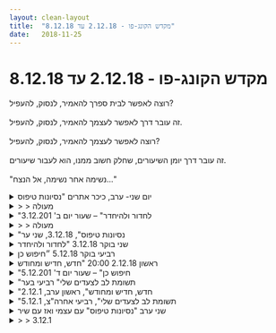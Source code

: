 ```yaml
---
layout: clean-layout
title:  "מקדש הקונג-פו - 2.12.18 עד 8.12.18"
date:   2018-11-25
---
```

# מקדש הקונג-פו - 2.12.18 עד 8.12.18 
רוצה לאפשר לבית ספרך להאמיר, לנסוק, להעפיל?<br> <br> זה עובר דרך לאפשר לעצמך להאמיר, לנסוק, להעפיל.<br> <br> רוצה לאפשר לעצמך להאמיר, לנסוק, להעפיל?<br> <br> זה עובר דרך יומן השיעורים, שחלק חשוב ממנו, הוא לעבור שיעורים.<br> <br> &quot;נשימה אחר נשימה, אל הנצח...&quot;

<details>
                    <summary>יום שני- ערב, כיכר אתרים "נסיונות טיפוס</summary>
                    <br> במעלה במדרגות מהחנייה של הכיכר, התבוננתי ב&quot;רעש&quot; שיש לי בראש והתכווננתי לפתח את השקט. התיישבתי בכיכר והתמקדתי בשקט, בנעימות, בקולות, בגוף שלי ושוב בנעימות. השקט החל לחלחל לעבודה. לרגע שמעתי את בן&nbsp;&nbsp;ומיכל מדברים על &quot;אחרי השיעור&quot; ושיר.. והמשכתי להיות בשקט, להתבונן, לחוות את הנעימות בשקט. בשלב מסויים, מיכל חיכתה לעבודת הסיום שלי ונענו בשקט ובהנאה לשתות קפה ותה עם נענה, לימון, גינג&#39;ר ומקל קינמון בשדרה. ההנאה מהשקט של שתיית תה, בהירות, נעימות ושקט ליוותה אותי גם לאחר סיום השיעור. ישנתי היטב וקמתי בהירה לעבודה עצמית בשעה 4:45 לפנות בוקר.&nbsp;&nbsp;שיעור אחר<br> שעת סיום השיעור 21:50<br>
                  </details><details>
                    <summary>> > מעולה</summary>
                    דיברנו על כך שכאשר נאמר למיכל משהו לעשות בהמשך השיעור, זה כאילו נשאר בתודעתה והפריע לה להמשיך לקבל את השיעור המופלא שהיא קבלה באותו זמן. על כך דיברנו.<br><br><table width='70%' cellpadding='0' cellspacing='0' bgcolor='#C6C7C6'><tr><td height='1'></td></tr></table><br><b>מדברים על מדיטציה:</b> <a href="http://forums.tapuz.co.il/meditation" target="_blank">http://forums.tapuz.co.il/meditation</a><br/><br/>לומדים את אמנות המדיטציה: <a href="http://www.ThePracticalMeditation.com" target="_blank" rel=nofollow>www.ThePracticalMeditation.com</a><br/>לומדים את אמנות היכולת: <a href="http://www.MagicalChanging.com" target="_blank" rel=nofollow>www.MagicalChanging.com</a>
                  </details><details>
                    <summary>"לחדור ולהיחדר" – שעור יום ב' 3.12.201</summary>
                    שעת תחילת השיעור שלי: 6:20 – שעת הגעה לנק&#39; המפגש: 6:40 – משת&#39;: דורית, אינגריד, יואב – מנחה: בן<br> <br> בחלק האחרון של השיער בן עזב לאחר שהנחה אותנו לנהל שיחה בינינו על תכני השיעור.<br> דורית ציינה שהיא מאוד הייתה רוצה לשנות מיקום, אני הבעתי שגם אני אשמח עבור למקום שבו אוכל להתפנות ויואב הודיע שאיננו מתנגד לשינוי מיקום. לאחר הליכה קצרה יחסית התמקמנו בבית קפה ,רוזמרין, בב&quot;ח איכילוב. לאחר כמה דקות של התארגנות התיישבנו סביב שולחן והמשכנו בדיון שלנו. במהלך הדיון גיליתי, תוך כדי מחשבה על נושא גבולות הזמן של השיעור, למסקנה כי למעשה השיעור האישי שלי כבר התחיל בבית, ברגע שבו החלטתי לבצע מעבר מתנוחת ישיבה מזרחית תחת סמיכה קטנה על הספה, בעודי עדיין ב&quot;טקס תה הבקר&quot; שלי והלשכתי מעלי את הסמיכה על מנת להתחיל בהכנות האחרונות לקראת יציאה לשיעור בת&quot;א. החידוד הזה התאפשר בזכות התעקשותה של דורית לברר מתי בדיוק מתחיל השיעור. <br> הפעם נהיה לי ברור וצלול עד כמה הרגש והאווירה של הרגע הם שמעצבים אותו. עד אז ידעתי זאת באופן אבסטרקטי, כעת אני יודעת זאת מתוך חווייה, כי אני יכולה פשוט לראות את זה.<br> השיעור התחיל מזה שהצטרפתי בנקודת המפגש לדורית ובן בשעה 6:40. זה הרגיש כמו איחור, במידה מסויימת, אבל עדיין נותרו לי כמה דקות להתחיל בתרגולים של, לפי בחירה ותחושת הרגע. כשיואב הגיע, בן הודיע על שינוי מקום והעביר אותנו בטיול דרך הרחבות עד לגן זאב. <br> שם בן החל לדבר איתנו על רמות שונות של למידת קונג פו וחילק את הלמידה לשלוש קטגוריות, לפי שלוש הרמות הראשונות של לימודי קונג-פו: רמה א) תלמיד מתחיל מגיע למקום המפגש וממתין שמישהו אחר יבוא ויתחיל עבורו את השיעור שלו; ב) תלמיד מגיע לנקודת המפגש וממתין לתחילת השיעור שלו בידי גורם חיצוני תוך כדי שהוא מנצל את הזמן כדי לבצע תרגילים לפי בחירתו; במצב זה הוא כבר לא בהמתנה כמו תלמיד מתחיל לגמרי, אך עדיין חווה שינוי משמעותי כאשר מישהו &quot;שולף&quot; אותו ומתחיל עבורו את השיעור; ג) התלמיד אחראי על תחילת שיעורו ומנהל אותו; הוא איינו תלוי בכך שמישהו חיצוני יתחיל עבורו את השיעור; אם מגיע מישהו חיצוני כדי להעביר לו שיעור, זה רק מהווה שינוי, אך לא בהכרח שיפור משמעותי באיכות השיעור.<br> בן הקדיש זמן רב להבהרות שונות, אנחנו שיתפנו וגם שאלנו שאלות. זה אפשר לי להיזכר יותר לעומק בשלב שבו הייתי פעם בלימודי קונג פו, שבו המתנתי לתחילת השיעור, לפעמים באי-נוחות מעצם סיטואציית ההמתנה, תחושת בזבוז זמן ותסכול – ביחוד כשהייתי לבדי בסיטואציה; מאוחר יותר גם נזכרתי בשיעורים בערב בפארק שקרוב לרכבת ארלוזורוב ונזכרתי כמה נהניתי מהמפגש לפני תחילת השיעור, תכונה נעימה וקלילה שהייתה מתפוגגת מיידית עם תחילת השיעור הרשמי, איכות מיוחדת שממש השתוקקתי אליה ושהייתה גם גורמת לי להקדים את בואי לנקודת המפגש. <br> אחר כך נזכרתי בהתפעלות שלי כשגיליתי שלא רק שאני יכולה להתאמן במה שאני רוצה בזמן הפנוי שלפני השיעור הרשמי, אלא שזוהי הזדמנות לדייק בתרגילים ייחודיים שמתאימים לי באופן אישי.<br> לאחר מכן נזכרתי במעבר ההדרגתי שעברתי כאשר התחלתי לקחת אחראיות מלאה על השיעור שלי מתחילתו ועד סופו - חווייה של התבגרות, שבה אין עוד תחושה של &quot;תלמיד בית ספר&quot; שעיקר הנאתו מהשיעור &quot;לגנוב זמן&quot; עם ה&quot;חברה&quot;. להיפך, כעת יש תחושה של פריסת כנפיים, של אינספור אפשרויות, חופש מוחלט, יחד עם אחראיות, שאני המעצבת העיקרית של השיעור שלי. <br> מדהים. זה הרגיש לי גם &quot;כבר ידוע מזן&quot; וגם חדש. כנראה שגיליתי זווית חדשה.<br> תוך כדי כל השיחה הזאת ביצעתי תרגילי הגמשת הגוף. <br> פתאום הרגשתי את ההבדל בין פיקת הברך הימנית, השחוקה יותר, לבין השמאלית, שבריאה יותר. הרגשתי את המאמץ העדין שאני עושה באופן לא מודע כדי לכסות על זה ולהמשיך כאילו אין בעיה, שמתי לב לפחד שמחלחל בי ברגע שאני חווה את המצב האמיתי של פיקת הברך הימנית שלי. ראיתי כיצד זה מתקשר לכך שאני נמנעת מלאפשר לעצמי לחוות חולשה, חריקות וכאב. אותו הדבר לגבי איברים פנימיים. <br> מאוחר יותר בזמן הדיון ביני ליואב ודורית בבית הקפה/ מזנון, עלה נושא הפחד מלאפשר; על ההבחנה בין אנרגיה גבוהה לבין סטרס; על גבולות תחילת/ סיום שיעור. היה מרתק. היו רגעים מאתגרים, שמתי לב לתגובה רגשית לדברים של דורית, כשאמרה שהיא לא יכולה לקבל את זה שאין התחלה חד-משמעית ומבהקת של השיעור - שהייתה מעיקה עבורי ובחרתי לתת לזה ביטוי; שמתי לב שיואב הגיב באמירה שבה מצד אחד הסכים במידה רבה עם דברי ומצד שני ביקש לעדן אותם (&quot;בצורה פחות בוטה&quot;). ביני לבין עצמי לקחתי אחראיות על דבריי, חסמתי את תגובת האשמה ונתתי אישור על כך שזה היה בסדר, כי הם לא נאמרו כדי לפגוע, אלא כביטוי של משהו שהפריע לי; בדיעבד יכולתי גם לראות שזו הייתה תגובה רגשית שלי, שלמרות שדבריה של דורית עוררו אותה, היא לא קשורה לדורית. זה היה מרפא לראות את זה.<br> זה גם הרגע שבו הבנתי מתי באמת התחיל השיעור שלי באותו בקר – וסיפרתי את זה. <br> סיימנו את השיעור שלנו בשעה 9:15 בערך. אני סיימתי עם תחושה של ריפוי, השלמה ולימוד מעמיק – תחושה מענגת מאוד. אני כל כך אסירת תודה!
                  </details><details>
                    <summary>> > מעולה</summary>
                    התיאור שכתבת בקשר ל&quot;שלוש הרמות&quot; מאוד מטעה, לדעתי. כתבת שם את המלים &quot;שלוש הרמות הראשונות של לימודי קונג-פו&quot; כאילו זה מלים שאמרתי... וזה כמעט נשמע כאילו זה קשור איכשהו לפרקי הלימוד השונים.<br> <br> אני חושב שהתכוונת לחלק בשיעור, שבו הפניתי את תשומת לבכם לשלושה מצבים שונים של למידה:<br> 1. המתנה פסיבית לשיעור שיתחיל;<br> 2. ניצול הזמן באופן אקטיבי עד לשיעור שיתחיל;<br> 3. התחלת השיעור בעצמנו מבחינתנו, ככה שכל תוספת מבחוץ תהיה מבורכת אך לא מהותית.<br><br><table width='70%' cellpadding='0' cellspacing='0' bgcolor='#C6C7C6'><tr><td height='1'></td></tr></table><br><b>מדברים על מדיטציה:</b> <a href="http://forums.tapuz.co.il/meditation" target="_blank">http://forums.tapuz.co.il/meditation</a><br/><br/>לומדים את אמנות המדיטציה: <a href="http://www.ThePracticalMeditation.com" target="_blank" rel=nofollow>www.ThePracticalMeditation.com</a><br/>לומדים את אמנות היכולת: <a href="http://www.MagicalChanging.com" target="_blank" rel=nofollow>www.MagicalChanging.com</a>
                  </details><details>
                    <summary>"נסיונות טיפוס", 3.12.18, שני ער</summary>
                    ימים מוזרים עוברים עלי. קצת יותר מאתגר עבורי לעשות עם עצמי משהו. קצת יותר כמו עלה ברוח.<br> זה השתקף גם בשיעור. עם זאת משהו בשיעור היה יותר קליל, שמח.<br> גם עכשיו, זה כאילו אין לי כוח לעשות משהו, בא לי לתת לרוח לקחת אותי לאן שהיא רוצה. וזה לא התחושה הכי טובה. אבל גם יש מעט יותר קבלה של זה מברגיל.<br> <br> בשיעור אהבתי בעיקר את העבודה על שיפור האושר שלי, והעבודה עם הדמיון.<br> <br> הוא הסתיים ממש קצת אחרי שהסתיימה ההנחיה של אסא לשלושתנו (הוא, סשה ואני).<br> <br> שיעור יחסית קצר שהתחיל אולי מתישהו כשחיכיתי בנקודת המפגש והסתיים לפני 9.
                  </details><details>
                    <summary>שני בוקר 3.12.18 "לחדור ולהיחדר</summary>
                    שעת הגעה 06:43<br> משתתפים: אינגריד, בן, דורית<br> מיקום - גינה בדוד המלך והדרך, בהמשך קפה רוזמרין.<br> מושגים, מילים, דימויים, החופש להשתמש בהם, החופש מהם. <br> חוויתי לפרקים איזשהי הרגשה של פוטנציאל חופש אינסופי, בעולם שמאחורי המילים והמבנים שאנחנו משתמשים בהם לתקשורת (גם עם עצמנו). דימוי של מרחב חופשי נטול דימויים ומגבלות, חוויתי את התחושה, היה בה משהו מרגש ומפחיד. יכול להבין את הצורך המתעורר בהקמת ״נקודות ציון״ לצורך תחושת (אשליית?) התמצאות ושליטה. <br> מחשבות - דימוי לסוג של תנועה, מחשבה בפני עצמה, לא מחוברת, מול עבודה עם המחשבה בשילוב רבדים נוספים<br> הגעה לשיעור. תחילת השיעור, מושגים, המאבקים הכרוכים בכך, אי הבנות מקובלות, היכולת לקבל התערבויות בשיעור בשלבים שונים של השיעור והפוטנציאל השונה של התערבות, בשלבים התחלתיים או מתקדמים יותר של השיעור. <br> ההבדלים בהתקדמות שמחוללת התערבות, או תרגול חדש, בכל שלב. <br> בהמשך עשינו, דורית אינגריד ואני שיחה ושיתוף בקפה רוזמרין. <br> תחילת השיעור נקודה או ציון מדויק בזמן מול סוג של מעבר הדרגתי, <br> מצבי פרודוקטיביות שונים, מול תכנותים שונים לגבי מה נחשב פרודוקטיבי יותר ומה פחות. אני עסוק, מול אני מאפשר לדברים להשלים את עצמם.<br> הפוטנציאלים השונים של הגעה בזמן מול הגעה לאחר הזמן הנקוב, העוצמות והמחירים שבכל בחירה. <br> מעניין אותי אם הסיכום הזה יהיה בהיר וזמין לי גם בעוד תקופה. <br> סיום שיעור 09:10 <br> עברו אליי דברים משמעותיים<br> קוריוז מעניין שבהקשר הקוד ליומן, עברתי בהמשך היום טיפול בדיקור... העניק לטיפול רובד נוסף.<br>
                  </details><details>
                    <summary>רביעי בוקר 5.12.18 ״חיפוש כן</summary>
                    שעת הגעה 06:30 היה לי קשה לקום הבוקר. האויר קר, רוח מזרחית. משתתפים: אינגריד, רמי, תרצה<br> אתמול בערב עיינתי במחברת השיעורים הותיקה שלי. רפרוף, בלי לנסות משהו. סתם, בדיעבד אני רואה ששקעו כל מיני דברים. <br> בגדול, השיעור היום לא היה מילולי במיוחד, גם בתקשורת שלי עם עצמי. (שזה מגניב כשלעצמו) מנסה להשאיר עקבות מועילים עבורי, מאתגר משהו. <br> קשב לתדר הנכון. משהו טיפונת מעורבל, לא ברור, בהחלט לא מילולי. איכשהו אני יודע שאני מקבל את זה, ושאעבוד היום דרך המקום הזה. משחרר את עצמי מכל מיני תפקידים, אחריות וציפיות דמיוניות. <br> מתבונן במשתתפים האחרים, נדרש טיפוח עדין עבור כולנו. <br> שינוי מיקום לגינת אהרונסון. עצירה להגדרת בקשות או משאלות מהשיעור. להגיע לנוחות גופנית בכל הגוף, להעמיק את הקשב שלי פנימה והחוצה.<br> בכניסה לגן אני חווה את הכניסה למקדש שלנו. הגבעה משמאל מאותתת לי, ההרגל מוביל אותי לרחבת הבטון. ישן שם חסר בית. הופה לגבעה, תודה לחסר הבית שסייע לנו לרגע. הגבעה מדהימה.&nbsp;&nbsp;עבודות עדינות. אני מזהה שאני צף ומחליט להעזר בפרטנרים. חלוקה לזוגות. כל זוג מחליט במשותף על העבודה שלו.<br> אני עם תרצה. מציעה שנתרגל סטיקי הנד. יוו. איזה כיף, תרגול עדין שלא תרגלתי מלא זמן. אנחנו עובדים יחד. אני נפעם מההתקדמות שעשיתי מאז הפעם האחרונה שתרגלתי את זה. מקשט בעבודת נשימה עדינה. הנאה צרופה. עוברים לתרגול ראי. העבודה עם תרצה משובחת. מזהה שכנראה המקום הכביכול ״לא מחייב״ צופן בתוכו איכויות מתקדמות. <br> עבודות גמישות ומתיחה עדינות. ההנחיה עוברת בצורה טבעית בינינו. תרצה מנחה אותנו לישיבה על הברכיים. שני דגשונים שהיא נותנת, (הוצאה של שרירי השוק החוצה, משיכה-גלילה קלה של הברכיים מעלה) מאפשרים לי ישיבה על הברכיים ללא הגבלה. פשוט נעים ונוח. יכול לשבת כך בנוחות ללא הגבלה. איזו מתנה נפלאה. אחרי שנים של אמנויות לחימה אני חווה את זה ברמה חדשה ומגניבה.<br> העבודה זורמת בנעימות ובצורה מועילה. אני מזהה שאינגריד ורמי גם הם בנוחות בתוך האזור שלהם.<br> התכנסות ושיתוף קצר. סיום שיעור 08:15
                  </details><details>
                    <summary>ראשון 2.12.18 20:00 "חדש, חדיש ומחודש</summary>
                    התנסיתי בלהתבונן במרחב ולזהות את נגישותם של מקומות שונים במרחב, את היכולת שלי להגיע אליהם פיזית.<br> בחרתי נקודה כזאת במרחב שמושכת אותי להגיע אליה וקיבלתי תרגיל להגיע אליה פיזית. אבל היא היתה בגג של בניין מגורים ולא מצאתי דרך שאני מרגיש איתה נוח להכנס לבניין (דלת הכניסה היתה נעולה)<br> חשבתי לי שהייתי שמח לטפח את היכולת לצלוח מכשולים שכאלה... ולדעת כיצד לתקשר עם אנשים באופן שמאפשר דברים שכביכול חסומים בפניי...<br> התקדמות בניתורים, ריחופים ואקרובטיקה - ע&quot;י כך שאני רואה את עצמי נע במרחב בקלילות ובחופשיות. מנתר ממקום למקום, מטפס בקלות מעלה, ונע באקרובטיות מדהימה - סלטות, עמידות ידיים, וזרימה תנועתית. ממש הרגשתי זאת בגוף תו&quot;כ שאי צופה בי נע במרחב כמו חתול או קופיף או נינג&#39;ה...<br> העלנו נושאים שמפריעים לנו או מאתגרים אותנו ועזרנו אחד לשני<br> מס תובנות שעלו:<br> ליהנות מרבדים שונים של מסגרת עבודה חדשה, גם אם עמוסה<br> להתבונן על תקופות קודמות בהן בדיעבד נראה לי שהייתי צריך לחיות אחרת, או להיות במסגרת עבודה אחרת, ולדעת שעשיתי כמיטב יכולתי והבנתי לאותו זמן, ומי אמר שזה לא היה לטובה?<br> לדעת שאני יכול לטוס עם המסגרת הנוכחית, או אחרת, ולממש את הפוטנציאל שאני מרגיש שפיספסתי לפני כן <br> <br> להתבונן יותר בבהירות על רעיון שמציק או מטריד אותי, ולבחון עד כמה הוא באמת מפריע לי ביומיום, עד כמה הוא מפריע לי מעשית...<br> היעזרות בהבנה שבני האדם חווים בלבול רב מסוגים שונים, והרבה מהבלבול שהם חווים קשור בהיותם מנותקים ממהותם ומהווייתם, והם אינם יודעים את מי הם או מה הם, ואפילו לא שמים לב לכך...<br> עבודה נהדרת עם נקודות של אושר במהלך היום. למשל רגע ההתעוררות בבוקר, ורגע הלקראת הירדמות בלילה, והוספת רגעים נוספים יומיומיים כאלה<br> <br> להרגיש את השיעור שמגיע אליי, ומתוך זה להרגיש מתי השיעור שלי מסתיים. אני לא מסיים את השיעור &quot;כשבא לי&quot; אלא מרגיש כשהשיעור שלי מסתיים, משוה שהוא יותר לטובתי ונכון לי.<br> אפשרתי לעצמי בהשראת השיעור האחרון ביום חמישי להיעזר באתגר של עבודה לחימתית עם ריב דרך הנאה מהאתגר, ולאפשר לו להוציא ממני את המיטב. יותר ממה שאני רגיל...<br>
                  </details><details>
                    <summary>"חיפוש כן" – שעור יום ד' 5.12.201</summary>
                    מועד תחילת השיעור שלי: בסביבות השעה 6:15 – מועד הגעה לנק&#39; המפגש: 6:45 <br> משתתפים: יואב, תרצה, רמי, אינגריד – מנחה: יואב<br> <br> השיעור שלי התחיל באופן מודע בביתי, תוך כדי שאני מתבוננת בקושי שלי לבצע את המעבר מישיבה מתחת לסמיכה על הספה להכנות האחרונות לקראת יציאה לדרך. כשהגעתי לאזור נקודת המפגש נאלצתי להשקיע עוד 5 ד&#39; בחיפוש אחר מקום חניה, מה שגם האריך את זמן הגעתי לנקודת המפגש. הפעם הרשיתי לעצמי פשוט להיות נוכחת ולהתבונן במתרחש, מבלי לשפוט. זה אפשר לי יותר להעמיק את בפרטים ולחוות את תוצאות האיחור שלי.<br> עם הגעתי לנקודת המפגש, לאחר שהתארגנתי במרחב, גיליתי אי נוחות בגוף כללית ועמומה, שהקשתה עלי להיות נוכחת. ההתבוננות בה הייתה לא כל כך נעימה. ראיתי עד כמה אני מתפזרת בקלות ועד כמה אני מתקשה להתמקד ולהגיע לצלילות. התחלתי בתרגילים פיזיים עדינים, כמעט לא נראים, לשיפור הזרימה בגוף. <br> כשלרגע עשיתי מדיטציה קצרה כדי לנסות לברר מה מנסה להגיע אלי תשומת לבי הופנתה אל הברכיים שלי. זה הפתיע אותי, אבל באמת גיליתי חולשה בשתי הברכיים. ביצעתי תרגילים שונים עם הברכיים במטרה לחזק אותן, בין השאר כפיות ברכיים קלות בעמידה על רגל אחת.<br> יואב הודיע שהשיעור יעבור דרכו. הוא הודיע על מעבר למקום אחר. הוא הוביל אותנו ברחובות עד לגן אריסון. שם, לאחר חיפוש המקום המתאם, יואב הוביל אותנו לגבעת הדשא שבין בניין בית הספר הסמוך למגרש המשחקים. גיליתי שם פסל שלא זכרתי שאי פעם שמתי לב אליו (עכשיו אני נזכרת במעורפל שכבר ראיתי אותו בעבר, אבל מרחוק או בחשיכה). הוא סיקרן אותי. <br> יואב הנחה אותנו לתרגול חופשי. זה מאוד התאים לי. לקחתי את החופש לחקור את הסביבה, להתבונן בפסל, לגעת בו, להתבונן בתוכי כדי לנסות להבין את כוונת הפסל – כשבהתבוננויות שלי עליו בעבר לגמרי לא התחברתי ליצירה הזאת, ואילו הפעם התחברתי ליצירה. איזה כיף. התבוננתי בגן המשחקים, בעצים, ברחבי הגן.<br> לאחר מכן חשתי שהגיע הזמן להפנות את תשומת הלב פנימה. התמקדתי בתרגולי גמישות ומתיחה.<br> כעבור כרבע שעה יואב הנחה אותנו להתחלק לזוגות ולעבוד על מה שנבחר – תרצה הבהירה מיד בקפיצה אל יואב שהיא מבקשת לעבוד עם יואב. פניתי אל רמי. הוא ביקש להמשיך לעבוד על גמישות, תוך שנאפשר לעצמנו להיות מושפעים זה מזו. המשכתי בעבודה פנימית ותרגולי גמישות במטרה לשפר בצורה משמעותית את תחושת הגוף. הצלחתי במידה רבה.<br> כעבור כ-10-15 ד&#39; הצעתי לרמי שנעבור לשיחה על למידה וקונג פו. כך עשינו. תחילה רמי דיבר די באריכות על דברים שמעסיקים אותו. הקשבתי בעניין, עד שחשתי צורך לדבר בעצמי. היה משהו מענג בשיחה החופשית הזאת, שבה אנחנו לא כובלים את עצמנו לנושא ספציפי אלא מאפשרים לעצמנו לדבר על מה שעולה באותו הרגע; נוצרה באופן טבעי שיחה מעמיקה, איכותית, משחררת ומרפאת.<br> כעבור זמן די ארוך יואב קרא לנו לישיבה במעגל, שבו הוזמו לשתף. כל שיתוף היה מעניין. דיברתי בין השאר על תובנות שעלו בי בעקבות השיעור הקודם – גבולות תחילת השיעור שלי, ההתמודדות שלי עם המעבר ממצב של התכרבלות על הספה למצב של פעלתנות יזומה ויציאה החוצה. בשעה 8:15 יואב הכריז על סיום השיעור שלנו. <br> זה הרגיש כמו שיעור גם ממושך וגם קצר; שמתי לב שעמדתי לתייג אותו כ&quot;סתם, לא רציני, לא עשיתי כלום&quot; ומיד בלמתי את התגובה השיפוטית הזאת ואפשרתי לעצמי לראות כמה הרווחתי ולמדתי מהזרימה החופשית זאת: שיפור משמעותית בתחושת הגוף, קלילות וזרימה, שיפור וחיזוק הברכיים, וגם צלילות והנאה. וואו, איזה עושר!<br>
                  </details><details>
                    <summary>"תשומת לב לצעדים שלי" רביעי בער</summary>
                    היה שיעור מהנה מאוד ומועיל עם בועז ושמואל. הגעתי לנקודת המפגש בשבע שלושים וחמש והתחלתי בחימום. אחרי שלוש דקות בועז הציע לי ולשמואל להצטרף אליו והנחה אותנו לייצר כוונה לקראת השיעור - משהו שאנחנו רוצים לקבל מהשיעור. בחרתי בשלווה, הנאה ותנועה.<br> <br> לאחר מכן צעדנו לכיוון מקום השיעור.<br> עשינו עבודה חופשית ולאחר מכן שמואל הנחה אותי בתרגיל אגרופים והסטות באטיות כשהידיים של שניינו במגע כל הזמן, ולאחר מכן חבטות באוויר עם אגרופים ובניית &quot;גל&quot; של מכה באמצעות מכה עם הכתף, מרפק ואז אגרוף. הכל בתנועה גלית ונעימה.<br> <br> לאחר מכן בועז הנחה אותי בקרב אגרוף עם דיוקים להרפיית הגוף ונינוחות.<br> עשינו שלושתינו עמידת מוצא לשליחת רגל לעבר הירך + התחמקות, ומשחק סימונים בידיים חשופות.<br> <br> נהנתי מאוד מהשיעור והרגשתי שההתכווננות שלי בתחילת השיעור התגשמה.<br> מעניין אם זה בגלל ההתכווננות או סתם צירוף מקרים.<br> <br> תודה!
                  </details><details>
                    <summary>"חדש, חדיש ומחודש", ראשון ערב, 2.12.1</summary>
                    הגעתי לנק&#39; מפגש חצי חולה, עם כוונה לאפשר לעצמי מנוחה במהלך השיעור.<br> התחלה בסביבות 19:30. בחלקים מהשיעור שלי השתתפו גם יניב וריב.<br> <br> בהנחיית ריב: התבוננות על הסביבה ולזהות שרוב מה שאנחנו רואים נגיש לנו להגעה (או יהיה מתישהו בעתיד).<br> בחירת נקודה כלשהי שנראה לי שיהיה מעניין לבקר בה. בחרתי נק&#39; בדירה כלשהי, אך כשהבנתי שהתרגיל הבא הוא לבקר באותה נקודה החלפתי למשהו שידוע לי שאוכל להגיע אליו.<br> ביקור באותה נקודה וחזרה לנק&#39; המוצא תוך שאנו מודעים כל הזמן לשתי הנקודות.<br> שיתוף לגבי התרגיל.<br> ריב סיכם את האתגרים של כל אחד בתרגיל. קיבלתי הרגשה שלא הייתי מחובר למטרת התרגיל, ושהייתי אמור לאתגר את עצמי יותר.<br> <br> שהות במנחים מאתגרים, עד שכבר לא יכולים יותר.<br> שיתוף באתגרים מהיומיום שלנו ועזרה לאחרים בשלהם.<br> דמיון של עצמנו העתידיים מבצעים תרגילי אקרובטיקה מדהימים באזור.<br> לדמיין שיש 3 נק&#39; קבועות בכל יום בחיים שלי שכאשר אני מגיע אליהן אני נהיה מאושר מאד. בהמשך עברנו בין כמויות שונות של נקודות, והצמדנו ארועים ספציפיים לחלקן. החל מנק&#39; בודדות ועד ליום שמלא באינספור נקודות כאלה.<br> <br> חזרה לעבודה עצמאית:<br> השתמשתי בעמוד מסוים כדי להתחזק<br> מצאתי 5 נקודות להשתמש בהן לשיפור בהגנה עצמית<br> תרגלתי התגוננות מול תוקף דמיוני תוך מודעות לנק&#39; שמצאתי.<br> <br> הצעתי לריב לנסות לשפר לי את ההגנה עצמית ושיתפתי אותו בתרגיל הקודם שעשיתי.<br> עבדנו על מודעות לנק&#39; אצל הפרטנר ואצלי שפגיעה בהן יכולה לנטרל. סימוני חבטות לסירוגין לנק&#39; כאלה.<br> בהמשך עברנו לעבודה בה אחד נשען על קיר ומנסה למנוע מהפרטנר להגיע אליו בסימונים עם יד קדמית. ריב הנחה אותי תוך כדי, והרגשתי שלמדתי הרבה.<br> שיתפנו ב-6 דברים משמעותיים שגילינו בעבודה הזו.<br> <br> הודיה לעצמי על השיעור<br> שלחתי אור לעצמי של המשך השבוע.<br>
                  </details><details>
                    <summary>"תשומת לב לצעדים שלי", רביעי אחרה"צ, 5.12.1</summary>
                    שלושה השראות לשיעור: נזירי שאולין לפני אמנות הלחימה, דמויות גדולות מהחיים, ונוסחה.<br> <br> הגעתי ב4 וחצי והתחלתי. <br> <br> כל הזמן ישבתי או עמדתי ליד העץ.<br> <br> היו לי כמה אינטראקציות נעימות עם עוברי אורח.<br> <br> חשתי כאילו אני דג את עצמי כל פעם מחדש, מבלבול ואבדון, לערות. <br> <br> רגעי הדייג היו רגעים בהם פתאום שמתי לב שאני סתם שלילי, ובחרתי באופן מודע לפסוע החוצה מזה. <br> <br> היה לי קר, הייתי לבוש לא הכי בהתאם, ולכן זו הייתה גם הזדמנות לחקור את העבודה עם תחושת חום הגוף.<br> <br> היו רגעים של חווית מציאות יותר צלולה.<br> <br> שמתי לב בעיקר איך רוב הזמן המחשבה נודדת ואיתה גם אני. ואיך תשומת לב לכך מיד מחזירה מעט ממני לעצמי.<br> <br> בסביבות שש התחלתי לחפש סימנים לתלמיד נוסף שמגיע, כדי לדעת מתי השיעור מסתיים. גם היה לי קר ומשהו בי רצה שהשיעור יסתיים כבר. עבדתי גם עם התחושות האלה.<br> <br> ריב הגיע, וסביב רבע לשבע השיעור הרשמי הסתיים.<br> <br> נראה לי שהכי תמך בי מההשראות זה הנוסחה. היא עזרה לי לחזור למנוחה כל פעם שלא הייתי במצב הכי טוב. וגם נזירי השאולין היו אחלה השראה למה שאני עושה שם (כמו מחקר כזה). והדמויות כמו דיאנה, ייפ מאן ופרנק דיוקס גם היו שם, קצת יותר מאחורי הקלעים כזה, מחזיקים מרחב (;<br> <br> <br> <br> <br>
                  </details><details>
                    <summary>שני ערב "נסיונות טיפוס" עם עצמי ואז עם שיר</summary>
                    שיעור נפלא!<br> בכיכר אתרים היה לי זמן עם עצמי בחופשיות<br> הגעתי נסערת ובאיחור כזה....והיה לי זמן עם עצמי שהיה ממש נהדר!<br> רשמתי לעצמי 2 מטרות חיים וציירתי להן איורים<br> משהו שרציתי לעשות כבר המוןןןןן זמן<br> <br> הבחירה של המיטרות, הניסוח והציור, אפשריים רק במצב פנימי מסויים<br> והצלחתי להגיע אליו! יש!<br> <br> חלק שני להנחות אותי ואת שיר<br> פשוט הרפינו מכל מאמץ,תיוג, רעיונות<br> הלכנו ביחד<br> רק ליהנות (בלי להפוך את זה למושג, קונספט או משימה)<br> <br> הגענו לבסוף לבית קפה בשדרה על דיזינגוף שדרות בן גוריון.<br> ישבנו ודיברנו<br> היה מושלם<br> וקיבלנו מלא אהבה מהבחורה בקפה (ששמה מיכל), מהבחור בהתחלה, ופגשתי שם גם את מלי מתמרה! שעובדת עכשיו שם.<br> <br> היה קסום. תודה. תודה. תודה.
                  </details><details>
                    <summary>> > 3.12.1</summary>
                    
                  </details><details>
                    <summary>יום שלישי- 4.12.18 - בוקר - "כוח השלושה</summary>
                    דברים עיקריים מהשיעור:<br> <br> אסא מנחה לתרגל את הטרום חימום ולהרגיש חופשי לקחת תרגיל מסוים משם ולתרגל באופן שמתאים, ולעבור בין תרגילים שכל אחד בוחר משם.<br> <br> אחד עומד בתנוחת קרב שהוא בוחר והשני מסמן עליו חמש בעיטות, אם במגע, או כסימון באוויר קרוב לגוף. להעמיק את הנשימה בגוף...<br> <br> לאחר מכן שינינו מיקום ותרגלנו סיבובי קרבות שהיו מעולים ומלמדים...<br> <br> אם אני זוכר נכון, משהו כמו לבחור/לזהות שלושה מקרים בהם עשיתי בחירה טובה מהחודשים האחרונים, כזו שהייתי&nbsp;&nbsp;מרוצה ממנה... לא זוכר<br> <br> ממש את המשך ההנחיה אבל זוכר שמאוד עזר והיטיב איתי. עבודה שעכשיו נעשית עם עצמי וההנחיה הזו, מביאה אותי לראות ולזהות את <br> <br> האנרגיה שממנה נעשתה אותה בחירה או החלטה ואיך הדבר יכול לעזור בעתיד ולכוון לעוד בחירות מיטיבות ומוצלחות. כמו שהייה עם האנרגיה, <br> <br> הכרות יותר בהירה איתה ולמידה מיטיבה מאותן בחירות טובות שמהעבר.<br> <br> לאורך השיעור נכחה גם הדר, ומעצם כך שהיינו כולנו בסה&quot;כ ארבעה, הרגיש נעים ושונה קצת, כאילו גם ששיעור שלישי בבוקר התעבה לו קצת <br> <br> מבחינת כמות המשתתפים באותו יום.<br> <br> שיעור נהדר !&nbsp;&nbsp;תודה !!
                  </details><details>
                    <summary>שני בוקר, "לחדור ולהיחדר" 3.1</summary>
                    שיעור מאוד מיוחד ומשמעותי. יואב אינגריד ואני. הגעתי בשש וחצי. <br> דברים: <br> הפרדות מאוד מאוד חשובות בין מילים, מושגים, דימיוים, (מחשבות? זה בא אחר כך, ואולי בכלל היה משהו אחר) ואני. לזהות אצלי מושגים ודימויים. לזהות מילים. היה שם רגע משמעותי של דימוי ויזואלי של ביצה עין ועוד דברים כמושג שלא מוגדר. אחרי ההפרדות תחושה שוב של אני כרכיכה מתחת לקליפות. מאוד מאוד נעים ומעצים.&nbsp;&nbsp;<br> מהשיחה בסוף עם אינגריד ויואב - הבאתי איתי איזה אני מעצבנת קצת ששאלה הרבה שאלות והעלתה התנגדויות ופשוט נתתי לה (למעשה לו) המון מקום. באיזה שהוא שלב אינגריד העירה שאני לא באמת רוצה לשמוע. זה היה מועיל. דיברנו ודיברנו. בסוף אינגריד סיפרה משהו על ההכנות שלה לשיעור, ופתאום נפל לתוכי (חחחח להיחדר) האסימון שבאמת אין דבר כזה לאחר בדיוק. זה רק בערך. זה בא יחד עם זכרון ממדיטציה בהליכה שבה כל סיבוב היה כקריעת ים סוף, כל פעם להתנגש מחדש עם המציאות, ולא היה שם לפקוח עיניים ברגע אחד אלא הסיבוב היה בלתי מוגדר ובסופו היתה מציאות חדשה. זה היה מאוד משמעותי בהקשר של הרצון שלי להבין במדויק מתי זה לאחר, הפחד שקשור לזה, ההרפיה לגבי ההגדרה המדויקת של המעבר מלפני שיעור ללתוך שיעור. <br> היו המון הבחנות במהלך השיעור, זכרון שלי על משהו שלא הסכמתי לראות לפני כמה שיעורים ואז פתאום ראיתי. <br> היתה תחושה בסוף השיעור די ברורה של הפרדה בין סטרס לבין איכות מאוד גבוהה של עשיה מהירה ומלאת רגש והתרגשות. לא צריך למות רגשית בשביל לא לאחר. <br> היה דיבור על זמינות, דיברתי על פשע נגד האנושות, בלחכות ולא לעשות, ודווקא מבין שלושת השלבים שבן הזכיר של לחכות וקצת להתכונן לשיעור ולהיות בתוך שיעור דווקא שם היה הכי הרבה אי זמינות כאילו כלומר בלי הפשע. (חחח מצערת על אי המובנות) נזכרתי בפלדנקרייז ובמה שבן אמר עליו שדווקא הוא כמו אופנוע כזה בז&#39;ז&#39;ז&#39; סילוני למרות שהוא בכלל איטיות כאילו אבל וואו חבל על הזמן. <br> להות זמינה אגב הכוונה זה מאוד פשוט. להיות שם, לא להסתכל בפלאפון, רבאק סתם להיות מוכנה שיקראו לי. ודווקא היכולת לעבור בין מצבים וזמינות כזו שמגיעה היא דווקא משהו ששווה וגם למה לא היכולת גם לחכות ליד שולחן ושהמנה של הסושי תגיע. הפרדה בין זמינות לבין השאלה אם ההשראה או ההנחיה מגיעה. אולי היא תמיד מגיעה אצלי? אולי לא. לא ידעתי. <br> היתה הבחנה גם של איזו אחיזה נורא חזקה בדיוק אינסופי של עוד דקה פחות דקה שהופיעה למעלה גם בשיעור הקודם <br> בגוף עבדתי המון. הרבה עבודה עם הקרקע, מתיחות, בעיטות עם שיווי משקל, וגם ראש הפוך שבזמן האחרון נעים לי ומרגיש לי כמעט הכרחי כזה במבנה של המציאות<br> הערה של בן לגבי למה לא עברתי שלב שזה קשור בהבנה ולא בהתקדמות גופנית<br> מעניין מה אני עוד לא מבינה<br> אולי משהו שקשור באיחורים עדיין? זה די מונחת עלי בפטיש :) <br> לאחר מכן היה יום שכולו איחורים חבל על הזמן בצורה שמזמן לא חוויתי עם עצבים ומה שאתם לא רוצים <br> אה היה גם דיון נפלא על מצוקות שמחכות להן אבל שלא פעילות אבל בכל זאת נוכחות. יואב אמר לשמחתי שהוא פתאום לא מבין את המילה ואחר כך ציין שזו מילה יפנית. אני הצעתי את השם מצוקפה למצוקה שמצפה. זיהיתי מלא מצוקפות בגוף שלי, המון המון. והמון רגשיות. <br> בקיצור זה אוצר בלום לגמרי השיעור הזה היה, למרות שלא הרגשתי דווקא ככה, בעיקר כי הגוף שלי היה קצת דאוב<br>
                  </details><details>
                    <summary>> > אה עוד דב</summary>
                    יליתי לתדהמתי המוחלטת שגם יואב וגם אינגריד מגיעים בערך חצי שעה לפני תחילת השיעור... כלומר ב6 ועשרים או אפילו לפני. מה?? <br> אבל ללא ספק ההבחנה הכי משמעותית שהיתה לי שם היתה של הקישור בין מה זה לאחר, או להתחיל שיעור, לסיבוב הזה של פניה ופקיחת עיניים למקום שכבר הייתי בו קודם אבל לא לפני רגע. כלומר לשינוי - גם אם הכי קטן שאפשר.
                  </details><details>
                    <summary>> > > > אה מחשבו</summary>
                    אה נזכרתי בעוד דבר. דיברנו על מחשבות והאם הן יכולות להיות נכונות או לא נכונות ועל היכולת להשתמש בהן רק כשבאמת אפשר לראות שהן יכולות להיות כל דבר הן סתם קשקוש. זה הפך לי את הנושא של תנועה ומבנה תנועתי שנוצר ונהרס - משיעור לפני כמה שיעורים - למאוד מאוד בהיר. בטח, איך תנועה יכולה להיות נכונה או לא זה סתם מבנה, זה סתם קשקוש במרחב.
                  </details><a href="javascript:history.back()">בית</a>